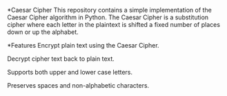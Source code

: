 *Caesar Cipher
This repository contains a simple implementation of the Caesar Cipher algorithm in Python. The Caesar Cipher is a substitution cipher where each letter in the plaintext is shifted a fixed number of places down or up the alphabet.

*Features
Encrypt plain text using the Caesar Cipher.

Decrypt cipher text back to plain text.

Supports both upper and lower case letters.

Preserves spaces and non-alphabetic characters.

